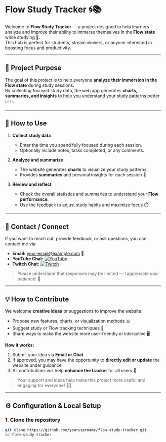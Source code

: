 # Flow Study Tracker 🌀📚

Welcome to **Flow Study Tracker** — a project designed to help learners analyze and improve their ability to immerse themselves in the **Flow state** while studying 🚀.  
This hub is perfect for students, stream viewers, or anyone interested in boosting focus and productivity.

---

## 🔹 Project Purpose
The goal of this project is to help everyone **analyze their immersion in the Flow state** during study sessions.  
By collecting focused study data, the web app generates **charts, summaries, and insights** to help you understand your study patterns better 📈✨.

---

## 🔹 How to Use
1. **Collect study data**  
   - Enter the time you spend fully focused during each session.  
   - Optionally include notes, tasks completed, or any comments.  

2. **Analyze and summarize**  
   - The website generates **charts** to visualize your study patterns.  
   - Provides **summaries** and personal insights for each session 📝  

3. **Review and reflect**  
   - Check the overall statistics and summaries to understand your **Flow performance**.  
   - Use the feedback to adjust study habits and maximize focus ⏱️

---

## 🔹 Contact / Connect
If you want to reach out, provide feedback, or ask questions, you can contact me via:  
- **Email:** your-email@example.com 💌  
- **YouTube Chat:** [![YouTube](https://img.icons8.com/color/48/000000/youtube-play.png)](https://www.youtube.com/yourchannel)  
- **Twitch Chat:** [![Twitch](https://img.icons8.com/color/48/000000/twitch.png)](https://www.twitch.tv/yourchannel)  

> Please understand that responses may be limited — I appreciate your patience! 🌟

---

## 💡 How to Contribute
We welcome **creative ideas** or suggestions to improve the website:  
- Propose new features, charts, or visualization methods 📊  
- Suggest study or Flow tracking techniques 🔹  
- Share ways to make the website more user-friendly or interactive 🖥️  

**How it works:**  
1. Submit your idea via **Email or Chat**  
2. If approved, you may have the opportunity to **directly edit or update** the website under guidance  
3. All contributions will help **enhance the tracker** for all users 🎯

> Your support and ideas help make this project more useful and engaging for everyone! 🚀💡

---

## ⚙️ Configuration & Local Setup

### 1. Clone the repository
```bash
git clone https://github.com/yourusername/flow-study-tracker.git
cd flow-study-tracker
